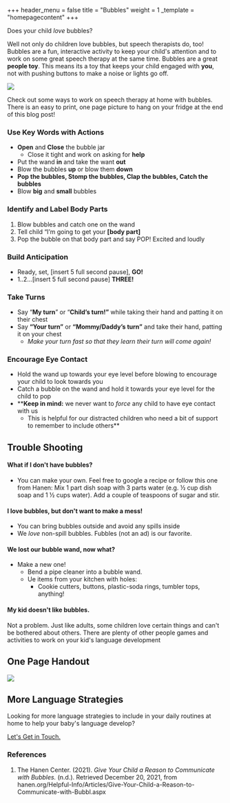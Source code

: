 +++
header_menu = false
title = "Bubbles"
weight = 1
_template = "homepagecontent"
+++

Does your child _love_ bubbles?

Well not only do children love bubbles, but speech therapists do, too! Bubbles are a fun, interactive activity to keep your child's attention and to work on some great speech therapy at the same time. Bubbles are a great **people toy**. This  means its a toy that keeps your child engaged with **you**, not with pushing buttons to make a noise or lights go off.

![](/uploads/girl-blowing-bubbles.png)

Check out some ways to work on speech therapy at home with bubbles. There is an easy to print, one page picture to hang on your fridge at the end of this blog post!

### Use Key Words with Actions

* **Open** and **Close** the bubble jar
  * Close it tight and work on asking for **help**
* Put the wand **in** and take the want **out**
* Blow the bubbles **up** or blow them **down**
* **Pop the bubbles, Stomp the bubbles, Clap the bubbles, Catch the bubbles**
* Blow **big** and **small** bubbles

### Identify and Label Body Parts

1. Blow bubbles and catch one on the wand
2. Tell child “I’m going to get your **\[body part\]**
3. Pop the bubble on that body part and say POP! Excited and loudly

### Build Anticipation

* Ready, set, \[insert 5 full second pause\], **GO!**
* 1..2…\[insert 5 full second pause\] **THREE!**

### Take Turns

* Say “**My turn**” or “**Child’s turn!”** while taking their hand and patting it on their chest
* Say **“Your turn”** or **“Mommy/Daddy’s turn”** and take their hand, patting it on your chest
  * _Make your turn fast so that they learn their turn will come again!_

### Encourage Eye Contact

* Hold the wand up towards your eye level before blowing to encourage your child to look towards you
* Catch a bubble on the wand and hold it towards your eye level for the child to pop
* ****Keep in mind:**  we never want to _force_ any child to have eye contact with us
  * This is helpful for our distracted children who need a bit of support to remember to include others**

## Trouble Shooting

#### What if I don't have bubbles?

* You can make your own. Feel free to google a recipe or follow this one from Hanen: Mix 1 part dish soap with 3 parts water (e.g. ½ cup dish soap and 1 ½ cups water). Add a couple of teaspoons of sugar and stir.

#### I love bubbles, but don't want to make a mess!

* You can bring bubbles outside and avoid any spills inside
* We _love_ non-spill bubbles. Fubbles (not an ad) is our favorite.

#### We lost our bubble wand, now what?

* Make a new one!
  * Bend a pipe cleaner into a bubble wand.
  * Ue items from your kitchen with holes:
    * Cookie cutters, buttons, plastic-soda rings, tumbler tops, anything!

#### My kid doesn't like bubbles.

Not a problem. Just like adults, some children love certain things and can't be bothered about others. There are plenty of other people games and activities to work on your kid's language development

## One Page Handout

![](/uploads/bubble-parent-handout.png)

## More Language Strategies

Looking for more language strategies to include in your daily routines at home to help your baby's language develop?

[Let's Get in Touch.](/#lets-get-in-touch)

### References

1. The Hanen Center. (2021). _Give Your Child a Reason to Communicate with Bubbles._ (n.d.). Retrieved December 20, 2021, from hanen.org/Helpful-Info/Articles/Give-Your-Child-a-Reason-to-Communicate-with-Bubbl.aspx
